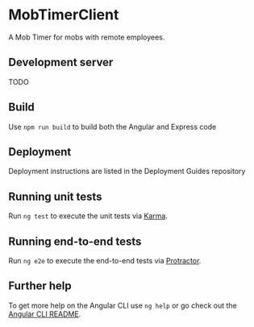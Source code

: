 # MobTimerClient
A Mob Timer for mobs with remote employees.

## Development server
TODO

## Build
Use `npm run build` to build both the Angular and Express code

## Deployment
Deployment instructions are listed in the Deployment Guides repository

## Running unit tests
Run `ng test` to execute the unit tests via [Karma](https://karma-runner.github.io).

## Running end-to-end tests
Run `ng e2e` to execute the end-to-end tests via [Protractor](http://www.protractortest.org/).

## Further help
To get more help on the Angular CLI use `ng help` or go check out the [Angular CLI README](https://github.com/angular/angular-cli/blob/master/README.md).
